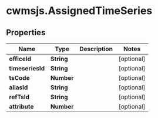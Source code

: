 # cwmsjs.AssignedTimeSeries

## Properties

Name | Type | Description | Notes
------------ | ------------- | ------------- | -------------
**officeId** | **String** |  | [optional] 
**timeseriesId** | **String** |  | [optional] 
**tsCode** | **Number** |  | [optional] 
**aliasId** | **String** |  | [optional] 
**refTsId** | **String** |  | [optional] 
**attribute** | **Number** |  | [optional] 


